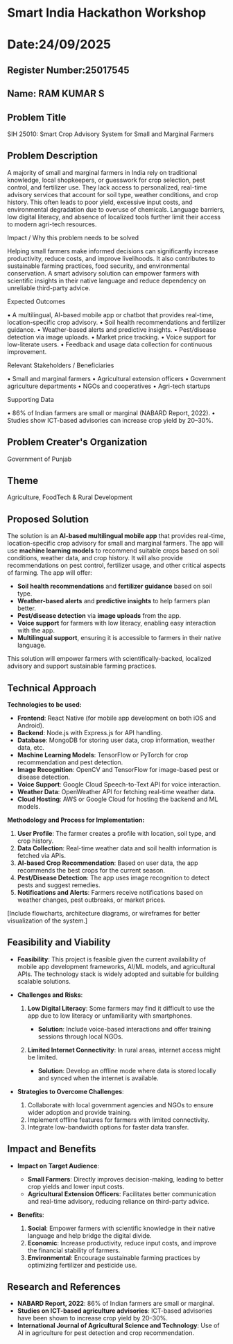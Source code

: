 # Smart India Hackathon Workshop
# Date:24/09/2025
## Register Number:25017545
## Name: RAM KUMAR S
## Problem Title
SIH 25010: Smart Crop Advisory System for Small and Marginal Farmers
## Problem Description
A majority of small and marginal farmers in India rely on traditional knowledge, local shopkeepers, or guesswork for crop selection, pest control, and fertilizer use. They lack access to personalized, real-time advisory services that account for soil type, weather conditions, and crop history. This often leads to poor yield, excessive input costs, and environmental degradation due to overuse of chemicals. Language barriers, low digital literacy, and absence of localized tools further limit their access to modern agri-tech resources.

Impact / Why this problem needs to be solved

Helping small farmers make informed decisions can significantly increase productivity, reduce costs, and improve livelihoods. It also contributes to sustainable farming practices, food security, and environmental conservation. A smart advisory solution can empower farmers with scientific insights in their native language and reduce dependency on unreliable third-party advice.

Expected Outcomes

• A multilingual, AI-based mobile app or chatbot that provides real-time, location-specific crop advisory.
• Soil health recommendations and fertilizer guidance.
• Weather-based alerts and predictive insights.
• Pest/disease detection via image uploads.
• Market price tracking.
• Voice support for low-literate users.
• Feedback and usage data collection for continuous improvement.

Relevant Stakeholders / Beneficiaries

• Small and marginal farmers
• Agricultural extension officers
• Government agriculture departments
• NGOs and cooperatives
• Agri-tech startups

Supporting Data

• 86% of Indian farmers are small or marginal (NABARD Report, 2022).
• Studies show ICT-based advisories can increase crop yield by 20–30%.

## Problem Creater's Organization
Government of Punjab

## Theme
Agriculture, FoodTech & Rural Development

## Proposed Solution
The solution is an **AI-based multilingual mobile app** that provides real-time, location-specific crop advisory for small and marginal farmers. The app will use **machine learning models** to recommend suitable crops based on soil conditions, weather data, and crop history. It will also provide recommendations on pest control, fertilizer usage, and other critical aspects of farming. The app will offer:

- **Soil health recommendations** and **fertilizer guidance** based on soil type.
- **Weather-based alerts** and **predictive insights** to help farmers plan better.
- **Pest/disease detection** via **image uploads** from the app.
- **Voice support** for farmers with low literacy, enabling easy interaction with the app.
- **Multilingual support**, ensuring it is accessible to farmers in their native language.

This solution will empower farmers with scientifically-backed, localized advisory and support sustainable farming practices.

## Technical Approach
**Technologies to be used:**

- **Frontend**: React Native (for mobile app development on both iOS and Android).
- **Backend**: Node.js with Express.js for API handling.
- **Database**: MongoDB for storing user data, crop information, weather data, etc.
- **Machine Learning Models**: TensorFlow or PyTorch for crop recommendation and pest detection.
- **Image Recognition**: OpenCV and TensorFlow for image-based pest or disease detection.
- **Voice Support**: Google Cloud Speech-to-Text API for voice interaction.
- **Weather Data**: OpenWeather API for fetching real-time weather data.
- **Cloud Hosting**: AWS or Google Cloud for hosting the backend and ML models.

**Methodology and Process for Implementation:**

1. **User Profile**: The farmer creates a profile with location, soil type, and crop history.
2. **Data Collection**: Real-time weather data and soil health information is fetched via APIs.
3. **AI-based Crop Recommendation**: Based on user data, the app recommends the best crops for the current season.
4. **Pest/Disease Detection**: The app uses image recognition to detect pests and suggest remedies.
5. **Notifications and Alerts**: Farmers receive notifications based on weather changes, pest outbreaks, or market prices.

[Include flowcharts, architecture diagrams, or wireframes for better visualization of the system.]

## Feasibility and Viability

- **Feasibility**: This project is feasible given the current availability of mobile app development frameworks, AI/ML models, and agricultural APIs. The technology stack is widely adopted and suitable for building scalable solutions.
  
- **Challenges and Risks**:
  1. **Low Digital Literacy**: Some farmers may find it difficult to use the app due to low literacy or unfamiliarity with smartphones.
     - **Solution**: Include voice-based interactions and offer training sessions through local NGOs.
  
  2. **Limited Internet Connectivity**: In rural areas, internet access might be limited.
     - **Solution**: Develop an offline mode where data is stored locally and synced when the internet is available.

- **Strategies to Overcome Challenges**:
  1. Collaborate with local government agencies and NGOs to ensure wider adoption and provide training.
  2. Implement offline features for farmers with limited connectivity.
  3. Integrate low-bandwidth options for faster data transfer.


## Impact and Benefits

- **Impact on Target Audience**:
  - **Small Farmers**: Directly improves decision-making, leading to better crop yields and lower input costs.
  - **Agricultural Extension Officers**: Facilitates better communication and real-time advisory, reducing reliance on third-party advice.

- **Benefits**:
  1. **Social**: Empower farmers with scientific knowledge in their native language and help bridge the digital divide.
  2. **Economic**: Increase productivity, reduce input costs, and improve the financial stability of farmers.
  3. **Environmental**: Encourage sustainable farming practices by optimizing fertilizer and pesticide use.


## Research and References

- **NABARD Report, 2022**: 86% of Indian farmers are small or marginal.
- **Studies on ICT-based agriculture advisories**: ICT-based advisories have been shown to increase crop yield by 20–30%.
- **International Journal of Agricultural Science and Technology**: Use of AI in agriculture for pest detection and crop recommendation.



